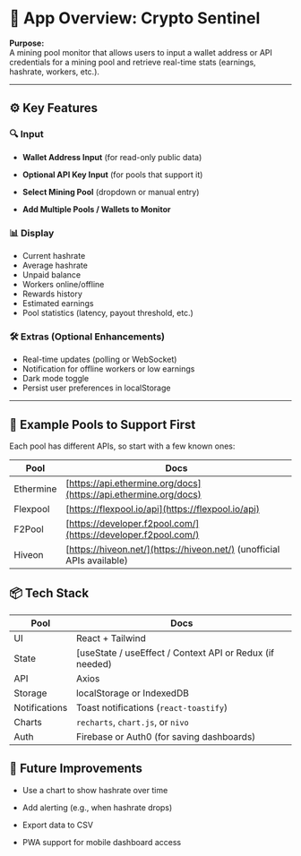 # 🧠 App Overview: Crypto Sentinel

**Purpose:**  
A mining pool monitor that allows users to input a wallet address or API credentials for a mining pool and retrieve real-time stats (earnings, hashrate, workers, etc.).

----------

## ⚙️ Key Features

### 🔍 Input

-   **Wallet Address Input** (for read-only public data)
    
-   **Optional API Key Input** (for pools that support it)
    
-   **Select Mining Pool** (dropdown or manual entry)
    
-   **Add Multiple Pools / Wallets to Monitor**
    

### 📊 Display

-   Current hashrate    
-   Average hashrate   
-   Unpaid balance
-   Workers online/offline
-   Rewards history
-   Estimated earnings
-   Pool statistics (latency, payout threshold, etc.)
    

### 🛠️ Extras (Optional Enhancements)

-   Real-time updates (polling or WebSocket)    
-   Notification for offline workers or low earnings   
-   Dark mode toggle    
-   Persist user preferences in localStorage
    

----------
## 🧩 Example Pools to Support First

Each pool has different APIs, so start with a few known ones:

|   Pool         | Docs                       
|----------------|-------------------------------|
|Ethermine		 |[https://api.ethermine.org/docs](https://api.ethermine.org/docs)|
|Flexpool        |[https://flexpool.io/api](https://flexpool.io/api)|
|F2Pool          |[https://developer.f2pool.com/](https://developer.f2pool.com/)|
|Hiveon			 |[https://hiveon.net/](https://hiveon.net/) (unofficial APIs available)|

## 📦 Tech Stack
|   Pool         	|Docs                       
|-------------------|-------------------------------|
|UI		 			|React + Tailwind|
|State        		|[useState / useEffect / Context API or Redux (if needed)|
|API          		|Axios|
|Storage			|localStorage or IndexedDB|
|Notifications		|Toast notifications (`react-toastify`)
|Charts				|`recharts`, `chart.js`, or `nivo`
|Auth 				|Firebase or Auth0 (for saving dashboards)

## 🧠 Future Improvements

-   Use a chart to show hashrate over time
    
-   Add alerting (e.g., when hashrate drops)
    
-   Export data to CSV
    
-   PWA support for mobile dashboard access